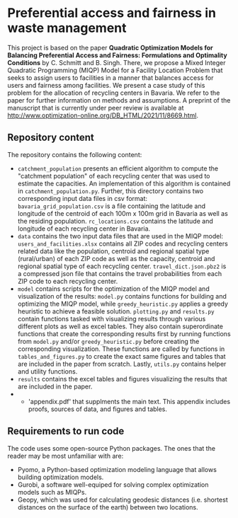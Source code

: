 # Preferential access and fairness in waste management
This project is based on the paper **Quadratic Optimization Models for Balancing Preferential Access and Fairness: Formulations and Optimality Conditions** by C. Schmitt and B. Singh. There, we propose a Mixed Integer Quadratic Programming (MIQP) Model for a Facility Location Problem that seeks to assign users to facilities in a manner that balances access for users and fairness among facilities. We present a case study of this problem for the allocation of recycling centers in Bavaria. We refer to the paper for further information on methods and assumptions. A preprint of the manuscript that is currently under peer review is available at http://www.optimization-online.org/DB_HTML/2021/11/8669.html.
## Repository content
The repository contains the following content:
- `catchment_population` presents an efficient algorithm to compute the "catchment population" of each recycling center that was used to estimate the capacities. An implementation of this algorithm is contained in `catchment_population.py`. Further, this directory contains two corresponding input data files in csv format: `bavaria_grid_population.csv` is a file containing the latitude and longitude of the centroid of each 100m x 100m grid in Bavaria as well as the residing population. `rc_locations.csv` contains the latitude and longitude of each recycling center in Bavaria.
- `data` contains the two input data files that are used in the MIQP model: `users_and_facilities.xlsx` contains all ZIP codes and recycling centers related data like the population, centroid and regional spatial type (rural/urban) of each ZIP code as well as the capacity, centroid and regional spatial type of each recycling center. `travel_dict.json.pbz2` is a compressed json file that contains the travel probabilities from each ZIP code to each recycling center.  
- `model` contains scripts for the optimization of the MIQP model and visualization of the results: `model.py` contains functions for building and optimizing the MIQP model, while `greedy_heuristic.py` applies a greedy heuristic to achieve a feasible solution. `plotting.py` and `results.py` contain functions tasked with visualizing results through various different plots as well as excel tables. They also contain superordinate functions that create the corresponding results first by running functions from `model.py` and/or `greedy_heuristic.py` before creating the corresponding visualization. These functions are called by functions in `tables_and_figures.py` to create the exact same figures and tables that are included in the paper from scratch. Lastly, `utils.py` contains helper and utility functions.
- `results` contains the excel tables and figures visualizing the results that are included in the paper.
- - 'appendix.pdf' that supplments the main text. This appendix includes proofs, sources of data, and figures and tables. 
## Requirements to run code
The code uses some open-source Python packages. The ones that the reader may be most unfamiliar with are:
- Pyomo, a Python-based optimization modeling language that allows building optimization models.
- Gurobi, a software well-equiped for solving complex optimization models such as MIQPs.
- Geopy, which was used for calculating geodesic distances (i.e. shortest distances on the surface of the earth) between two locations.
